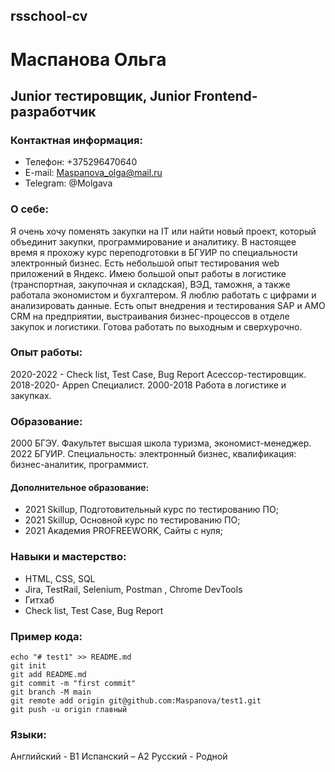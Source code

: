 ## rsschool-cv
# Маспанова Ольга

## Junior тестировщик, Junior Frontend-разработчик
### Контактная информация:
* Телефон: +375296470640
* E-mail:  <Maspanova_olga@mail.ru>
*   Telegram:  @Molgava

### О себе:
Я очень хочу поменять закупки на IT или найти новый проект, который объединит закупки, программирование и аналитику. В настоящее время я прохожу курс переподготовки в БГУИР по специальности электронный бизнес. Есть небольшой опыт тестирования web приложений в Яндекс. Имею большой опыт работы в логистике (транспортная, закупочная и складская), ВЭД, таможня, а также работала экономистом и бухгалтером. Я люблю работать с цифрами и  анализировать данные. Есть опыт внедрения и тестирования SAP и AMO CRM на предприятии, выстраивания бизнес-процессов в отделе закупок и логистики. Готова работать по выходным и сверхурочно. 

### Опыт работы:
2020-2022 - Check list,  Test Case,  Bug Report Асессор-тестировщик.
2018-2020- Appen Специалист.
2000-2018 Работа в логистике и закупках.

### Образование:
2000	БГЭУ. Факультет высшая школа туризма, экономист-менеджер.
2022 БГУИР. Специальность: электронный бизнес, квалификация: бизнес-аналитик, программист.

#### Дополнительное образование:
- 2021	Skillup, Подготовительный курс по тестированию ПО;
- 2021	Skillup, Основной курс по тестированию ПО;
- 2021	Академия PROFREEWORK, Сайты с нуля;

### Навыки и мастерство:
- HTML, CSS,  SQL
- Jira, TestRail, Selenium, Postman , Chrome DevTools  
-  Гитхаб
- Check list,  Test Case,  Bug Report

### Пример кода:
```
echo "# test1" >> README.md 
git init 
git add README.md 
git commit -m "first commit" 
git branch -M main 
git remote add origin git@github.com:Maspanova/test1.git
git push -u origin главный
```
### Языки:
Английский - B1
Испанский – А2
Русский - Родной
